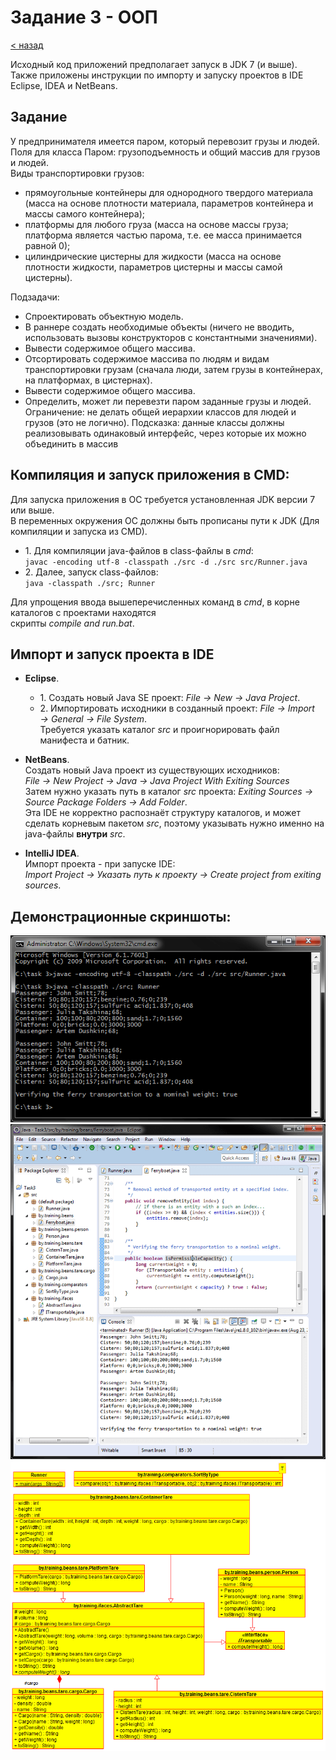 # Задание 3 - ООП
[&lt; назад](../../../)  
<!--- *Прочтите это на другом языке:* *[~~English~~](README.en.md)*, **[Русский](README.md)**.  -->
Исходный код приложений предполагает запуск в JDK 7 (и выше).  
Также приложены инструкции по импорту и запуску проектов в IDE Eclipse, IDEA и NetBeans.

## Задание
У предпринимателя имеется паром, который перевозит грузы и людей.  
Поля для класса Паром: грузоподъемность и общий массив для грузов и людей.  
Виды транспортировки грузов: 
 * прямоугольные контейнеры для однородного твердого материала (масса на основе плотности материала, параметров контейнера и массы самого контейнера);
 * платформы для любого груза (масса на основе массы груза; платформа является частью парома, т.е. ее масса принимается равной 0);
 * цилиндрические цистерны для жидкости (масса на основе плотности жидкости, параметров цистерны и массы самой цистерны).

Подзадачи:
* Спроектировать объектную модель. 
* В раннере создать необходимые объекты (ничего не вводить, использовать вызовы конструкторов с константными значениями).
* Вывести содержимое общего массива.
* Отсортировать содержимое массива по людям и видам транспортировки грузам (сначала люди, затем грузы в контейнерах, на платформах, в цистернах).
* Вывести содержимое общего массива.
* Определить, может ли перевезти паром заданные грузы и людей.
Ограничение: не делать общей иерархии классов для людей и грузов (это не логично). Подсказка: данные классы должны реализовывать одинаковый интерфейс, через которые их можно объединить в массив

## Компиляция и запуск приложения в CMD:
Для запуска приложения в ОС требуется установленная JDK версии 7 или выше.  
В переменных окружения ОС должны быть прописаны пути к JDK (Для компиляции и запуска из CMD).
* 1. Для компиляции java-файлов в class-файлы в *cmd*:  
`javac -encoding utf-8 -classpath ./src -d ./src src/Runner.java`
* 2. Далее, запуск class-файлов:  
`java -classpath ./src; Runner`

Для упрощения ввода вышеперечисленных команд в *cmd*, в корне каталогов с проектами находятся<br>скрипты *compile and run.bat*.

## Импорт и запуск проекта в IDE
* **Eclipse**.
  * 1. Создать новый Java SE проект: *File &rarr; New &rarr; Java Project*.
  * 2. Импортировать исходники в созданный проект: *File &rarr; Import &rarr; General &rarr; File System*.  
  Требуется указать каталог *src* и проигнорировать файл манифеста и батник.

* **NetBeans**.  
Создать новый Java проект из существующих исходников:  
*File &rarr; New Project &rarr; Java &rarr; Java Project With Exiting Sources*  
Затем нужно указать путь в каталог *src* проекта: *Exiting Sources &rarr; Source Package Folders &rarr; Add Folder*.  
Эта IDE не корректно распознаёт структуру каталогов, и может сделать корневым пакетом *src*, поэтому указывать нужно именно на java-файлы **внутри** *src*.

* **IntelliJ IDEA**.  
Импорт проекта - при запуске IDE:  
*Import Project &rarr; Указать путь к проекту &rarr; Create project from exiting sources*.

## Демонстрационные скриншоты:

![Компиляция и запуск в cmd](screenshots/compile_and_run_in_cmd.png)  
![Проект в Eclipse](screenshots/project_in_eclipse.png)  
![UML-диаграмма классов приложения](screenshots/classes_diagram.png)
